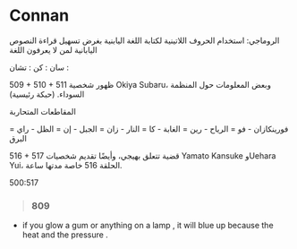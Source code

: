 Connan
===

الروماجي: استخدام الحروف اللاتينية لكتابة اللغة اليابنية بغرض تسهيل قراءة النصوص اليابانية لمن لا يعرفون اللغة

سان : 
كن :
تشان : 




509 + 510 + 511 ظهور شخصية Okiya Subaru، وبعض المعلومات حول المنظمة السوداء. (حبكة رئيسية)

المقاطعات المتحاربة


فورينكازان
    - فو = الرياح
    - رين = الغابة
    - كا = النار
    - زان = الجبل
    - إن = الظل
    - راي = البرق

516 + 517 قضية تتعلق بهيجي، وأيضًا تقديم شخصيات Yamato Kansuke وUehara Yui، الحلقة 516 خاصة مدتها ساعة.



500:517


> ### 809
- if you glow a gum or anything on a lamp , it will blue up because the heat and the pressure . 